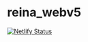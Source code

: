 # reina_webv5
[![Netlify Status](https://api.netlify.com/api/v1/badges/35dc1c2e-a937-4141-b388-dd03aa0c6315/deploy-status)](https://app.netlify.com/sites/reinadesigns/deploys)


